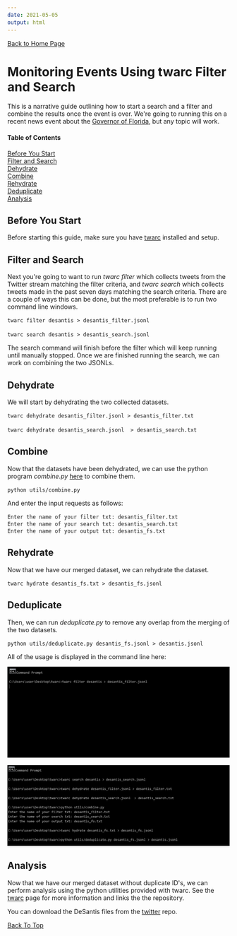 ```yaml
---
date: 2021-05-05
output: html
---
```


[Back to Home Page](index.md)  

# Monitoring Events Using twarc Filter and Search 

This is a narrative guide outlining how to start a search and a filter and combine the results once the event is over. We're going to running this on a recent news event about the [Governor of Florida](https://www.nbcnews.com/politics/elections/gop-gov-desantis-signs-restrictive-new-voting-florida-dems-fear-n1266415), but any topic will work. 
 

#### Table of Contents
[Before You Start](#before)  
[Filter and Search](#filtersearch)  
[Dehydrate](#dehydrate)   
[Combine](#combine)   
[Rehydrate](#rehydrate)   
[Deduplicate](#deduplicate)   
[Analysis](#analysis)   


<a name="before.py"/>   

## Before You Start

Before starting this guide, make sure you have [twarc](https://github.com/DocNow/twarc) installed and setup. 


<a name="filtersearch.py"/>    

## Filter and Search

Next you're going to want to run _twarc filter_ which collects tweets from the Twitter stream matching the filter criteria, and _twarc search_ which collects tweets made in the past seven days matching the search criteria. There are a couple of ways this can be done, but the most preferable is to run two command line windows.

   
    twarc filter desantis > desantis_filter.jsonl

    twarc search desantis > desantis_search.jsonl


The search command will finish before the filter which will keep running until manually stopped. Once we are finished running the search, we can work on combining the two JSONLs. 


<a name="dehydrate"/>    

## Dehydrate

We will start by dehydrating the two collected datasets.


    twarc dehydrate desantis_filter.jsonl > desantis_filter.txt 
       
    twarc dehydrate desantis_search.jsonl  > desantis_search.txt
     

<a name="combine"/>   
    
## Combine    
   
Now that the datasets have been dehydrated, we can use the python program _combine.py_ [here](https://github.com/ucsb-collaboratory/twitter/blob/main/combine.py) to combine them.
    
    
    python utils/combine.py 
    
And enter the input requests as follows:
   
    Enter the name of your filter txt: desantis_filter.txt
    Enter the name of your search txt: desantis_search.txt
    Enter the name of your output txt: desantis_fs.txt    


<a name="rehydrate"/>      

## Rehydrate

Now that we have our merged dataset, we can rehydrate the dataset. 

    twarc hydrate desantis_fs.txt > desantis_fs.jsonl


<a name="deduplicate"/>         
    
## Deduplicate
    
Then, we can run _deduplicate.py_ to remove any overlap from the merging of the two datasets. 

    
    python utils/deduplicate.py desantis_fs.jsonl > desantis.jsonl
    
    
All of the usage is displayed in the command line here:


![DESANTIS1](/assets/desantis1.png)

![DESANTIS2](/assets/desantis2.png)


<a name="analysis.py"/>   

## Analysis

Now that we have our merged dataset without duplicate ID's, we can perform analysis using the python utilities provided with twarc. See the [twarc](https://ucsb-collaboratory.github.io/twitter/twarc.html) page for more information and links the the repository.    
 
You can download the DeSantis files from the [twitter](https://github.com/ucsb-collaboratory/twitter) repo.    
    
[Back To Top](#monioring-events-using-twarc-filter-and-search)
